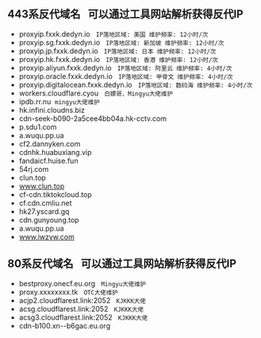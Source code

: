 ## 443系反代域名  &nbsp;  可以通过工具网站解析获得反代IP
- proxyip.fxxk.dedyn.io   &nbsp;  `IP落地区域: 美国 维护频率: 12小时/次`
- proxyip.sg.fxxk.dedyn.io  &nbsp;  `IP落地区域: 新加坡 维护频率: 12小时/次`
- proxyip.jp.fxxk.dedyn.io  &nbsp;  `IP落地区域: 日本 维护频率: 12小时/次`
- proxyip.hk.fxxk.dedyn.io  &nbsp;  `IP落地区域: 香港 维护频率: 12小时/次`
- proxyip.aliyun.fxxk.dedyn.io  &nbsp;  `IP落地区域: 阿里云 维护频率: 4小时/次`
- proxyip.oracle.fxxk.dedyn.io   &nbsp;  `IP落地区域: 甲骨文 维护频率: 4小时/次`
- proxyip.digitalocean.fxxk.dedyn.io   &nbsp;  `IP落地区域: 数码海 维护频率: 4小时/次`
- workers.cloudflare.cyou   &nbsp;  `白嫖哥、Mingyu大佬维护`
- ipdb.rr.nu &nbsp;`mingyu大佬维护`
- hk.infini.cloudns.biz
- cdn-seek-b090-2a5cee4bb04a.hk-cctv.com
- p.sdu1.com
- a.wuqu.pp.ua
- cf2.dannyken.com
- cdnhk.huabuxiang.vip
- fandaicf.huise.fun
- 54rj.com
- clun.top
- www.clun.top
- cf-cdn.tiktokcloud.top
- cf.cdn.cmliu.net
- hk27.yscard.gq
- cdn.gunyoung.top
- a.wuqu.pp.ua
- www.iwzyw.com

## 80系反代域名    &nbsp;  可以通过工具网站解析获得反代IP
- bestproxy.onecf.eu.org   &nbsp;  `Mingyu大佬维护`
- proxy.xxxxxxxx.tk   &nbsp;  `OTC大佬维护`
- acjp2.cloudflarest.link:2052   &nbsp;  `KJKKK大佬`
- acsg.cloudflarest.link:2052   &nbsp;  `KJKKK大佬`
- acsg3.cloudflarest.link:2052   &nbsp;  `KJKKK大佬`
- cdn-b100.xn--b6gac.eu.org
